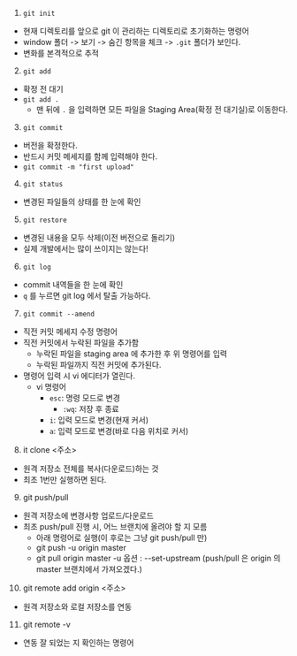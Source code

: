 1. `git init`
- 현재 디렉토리를 앞으로 git 이 관리하는 디렉토리로 초기화하는 명령어
- window 폴더 -> 보기 -> 숨긴 항목을 체크 -> `.git` 폴더가 보인다.
- 변화를 본격적으로 추적

2. `git add`
- 확정 전 대기
- `git add .`
  - 맨 뒤에 `.` 을 입력하면 모든 파일을 Staging Area(확정 전 대기실)로 이동한다.

3. `git commit`
- 버전을 확정한다.
- 반드시 커밋 메세지를 함께 입력해야 한다.
- `git commit -m "first upload"`

4. `git status`
- 변경된 파일들의 상태를 한 눈에 확인

5. `git restore`
- 변경된 내용을 모두 삭제(이전 버전으로 돌리기)
- 실제 개발에서는 많이 쓰이지는 않는다!

6. `git log`
- commit 내역들을 한 눈에 확인
- `q` 를 누르면 git log 에서 탈출 가능하다.

7. `git commit --amend`
- 직전 커밋 메세지 수정 명령어
- 직전 커밋에서 누락된 파일을 추가함
  - 누락된 파일을 staging area 에 추가한 후 위 명령어를 입력
  - 누락된 파일까지 직전 커밋에 추가된다.
- 명령어 입력 시 vi 에디터가 열린다.
  - vi 명령어
    - `esc`: 명령 모드로 변경
      - `:wq`: 저장 후 종료
    - `i`: 입력 모드로 변경(현재 커서)
    - `a`: 입력 모드로 변경(바로 다음 위치로 커서)
8. it clone <주소>
- 원격 저장소 전체를 복사(다운로드)하는 것
- 최초 1번만 실행하면 된다.

9. git push/pull
- 원격 저장소에 변경사항 업로드/다운로드
- 최초 push/pull 진행 시, 어느 브랜치에 올려야 할 지 모름
  - 아래 명령어로 실행(이 후로는 그냥 git push/pull 만)
  - git push -u origin master
  - git pull origin master
  -u 옵션 : --set-upstream 
  (push/pull 은 origin 의 master 브랜치에서 가져오겠다.)

10. git remote add origin <주소>
- 원격 저장소와 로컬 저장소를 연동

11. git remote -v
- 연동 잘 되었는 지 확인하는 명령어